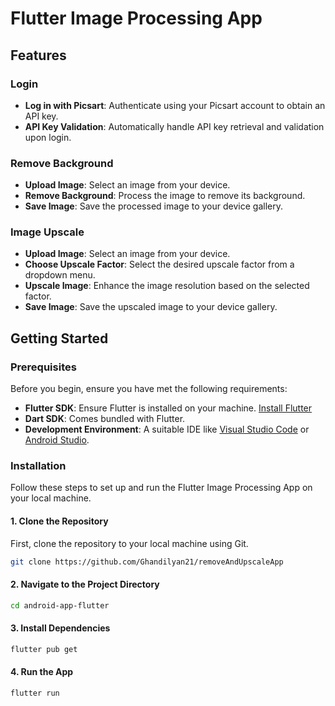 # Flutter Image Processing App


## Features

### Login
- **Log in with Picsart**: Authenticate using your Picsart account to obtain an API key.
- **API Key Validation**: Automatically handle API key retrieval and validation upon login.

### Remove Background
- **Upload Image**: Select an image from your device.
- **Remove Background**: Process the image to remove its background.
- **Save Image**: Save the processed image to your device gallery.

### Image Upscale
- **Upload Image**: Select an image from your device.
- **Choose Upscale Factor**: Select the desired upscale factor from a dropdown menu.
- **Upscale Image**: Enhance the image resolution based on the selected factor.
- **Save Image**: Save the upscaled image to your device gallery.


## Getting Started

### Prerequisites

Before you begin, ensure you have met the following requirements:

- **Flutter SDK**: Ensure Flutter is installed on your machine. [Install Flutter](https://flutter.dev/docs/get-started/install)
- **Dart SDK**: Comes bundled with Flutter.
- **Development Environment**: A suitable IDE like [Visual Studio Code](https://code.visualstudio.com/) or [Android Studio](https://developer.android.com/studio).

### Installation

Follow these steps to set up and run the Flutter Image Processing App on your local machine.

#### 1. Clone the Repository

First, clone the repository to your local machine using Git.

```bash
git clone https://github.com/Ghandilyan21/removeAndUpscaleApp
```
#### 2. Navigate to the Project Directory

```bash
cd android-app-flutter
```

#### 3. Install Dependencies

```bash
flutter pub get
```

#### 4. Run the App
 
```bash
flutter run
```
